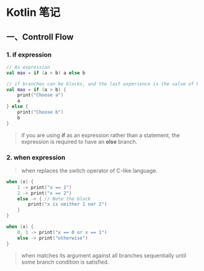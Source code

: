 # Kotlin 笔记

## 一、Controll Flow

### 1. if expression

``` kt
// As expression
val max = if (a > b) a else b

// if branches can be blocks, and the last experience is the value of block
val max = if (a > b) {
    print("Choose a")
    a
} else {
    print("Choose b")
    b
}
```

> if you are using **if** as an expression rather than a statement, the expression is required to have an **else** branch.

### 2. when expression

> when replaces the switch operator of C-like language.

``` kt
when (x) {
    1 -> print("x == 1")
    2 -> print("x == 2")
    else -> { // Note the block
        print("x is neither 1 nor 2")
    }
}

when (x) {
    0, 1 -> print("x == 0 or x == 1")
    else -> print("otherwise")
}
```

> when matches its argument against all branches sequentially until some branch condition is satisfied.

